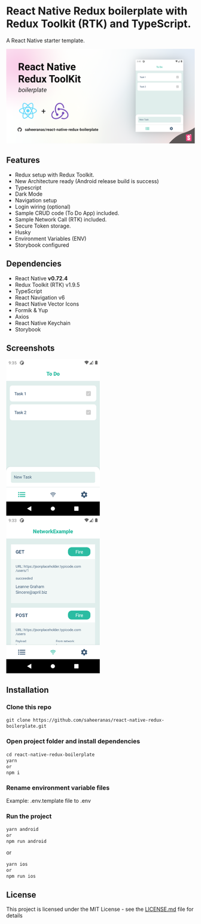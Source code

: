 <!--
  Title: React Native Redux Boilerplate
  Description: A starter template for React Native with Redux Toolkit
  Author: saheeranas
  -->

# React Native Redux boilerplate with Redux Toolkit (RTK) and TypeScript.

A React Native starter template.

<kbd>
  <img src="demo/assets/react-native-redux-boilerplate-saheer-anas.png?raw=true"> 
</kbd>

## Features

- Redux setup with Redux Toolkit.
- New Architecture ready (Android release build is success)
- Typescript
- Dark Mode
- Navigation setup
- Login wiring (optional)
- Sample CRUD code (To Do App) included.
- Sample Network Call (RTK) included.
- Secure Token storage.
- Husky
- Environment Variables (ENV)
- Storybook configured

## Dependencies

- React Native **v0.72.4**
- Redux Toolkit (RTK) v1.9.5
- TypeScript
- React Navigation v6
- React Native Vector Icons
- Formik & Yup
- Axios
- React Native Keychain
- Storybook

## Screenshots

<p float="left">
  <img src="demo/assets/ss1.png?raw=true" width="250" />
  &nbsp; &nbsp; &nbsp; &nbsp;
  <img src="demo/assets/ss2.png?raw=true" width="250" />  
</p>

## Installation

### Clone this repo

```
git clone https://github.com/saheeranas/react-native-redux-boilerplate.git
```

### Open project folder and install dependencies

```
cd react-native-redux-boilerplate
yarn
or
npm i
```

### Rename environment variable files

Example: .env.template file to .env

### Run the project

```
yarn android
or
npm run android
```

or

```
yarn ios
or
npm run ios
```

## License

This project is licensed under the MIT License - see the [LICENSE.md](LICENSE) file for details

